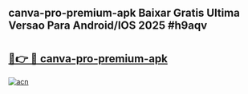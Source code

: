 ## canva-pro-premium-apk Baixar Gratis Ultima Versao Para Android/IOS 2025 #h9aqv

# <h2><a href="https://ainizakaria.my?title=canva-pro-premium-apk&ref=20M">🔗👉 🔴 canva-pro-premium-apk</a></h2>

[![acn](https://github.com/user-attachments/assets/0f9c940e-d8b0-45ae-aac7-cd30a18b3e1c)](https://ainizakaria.my?title=canva-pro-premium-apk&ref=20M)

